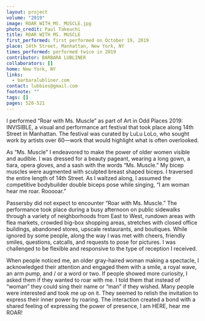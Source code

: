 ```yaml
---
layout: project
volume: "2019"
image: ROAR_WITH_MS._MUSCLE.jpg
photo_credit: Paul Takeuchi
title: ROAR WITH MS. MUSCLE
first_performed: first performed on October 19, 2019
place: 14th Street, Manhattan, New York, NY
times_performed: performed twice in 2019
contributor: BARBARA LUBLINER
collaborators: []
home: New York, NY
links:
  - barbaralubliner.com
contact: lubbies@gmail.com
footnote: ""
tags: []
pages: 520-521
---
```


I performed “Roar with Ms. Muscle” as part of Art in Odd Places 2019: INVISIBLE, a visual and performance art festival that took place along 14th Street in Manhattan. The festival was curated by LuLu LoLo, who sought work by artists over 60—work that would highlight what is often overlooked.

As “Ms. Muscle” I endeavored to make the power of older women visible and audible. I was dressed for a beauty pageant, wearing a long gown, a tiara, opera gloves, and a sash with the words “Ms. Muscle.” My bicep muscles were augmented with sculpted breast shaped biceps. I traversed the entire length of 14th Street. As I waltzed along, I assumed the competitive bodybuilder double biceps pose while singing, “I am woman hear me roar. Rooooar.”

Passersby did not expect to encounter “Roar with Ms. Muscle.” The performance took place during a busy afternoon on public sidewalks through a variety of neighborhoods from East to West, rundown areas with flea markets, crowded big-box shopping areas, stretches with closed office buildings, abandoned stores, upscale restaurants, and boutiques. While ignored by some people, along the way I was met with cheers, friendly smiles, questions, catcalls, and requests to pose for pictures. I was challenged to be flexible and responsive to the type of reception I received.

When people noticed me, an older gray-haired woman making a spectacle, I acknowledged their attention and engaged them with a smile, a royal wave, an arm pump, and / or a word or two. If people showed more curiosity, I asked them if they wanted to roar with me. I told them that instead of “woman” they could sing their name or “man” if they wished. Many people were interested and took me up on it. They seemed to relish the invitation to express their inner power by roaring. The interaction created a bond with a shared feeling of expressing the power of presence, I am HERE, hear me ROAR!

